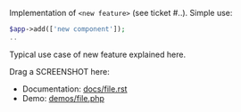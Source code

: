 Implementation of `<new feature>` (see ticket #..). Simple use:

``` php
$app->add(['new component']);
..
```

Typical use case of new feature explained here.

Drag a SCREENSHOT here:

 - Documentation: [docs/file.rst](docs/file.rst)
 - Demo: [demos/file.php](demos/file.php)
